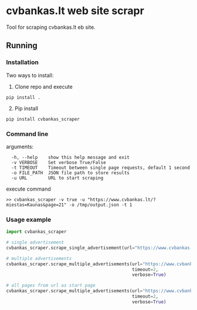 # cvbankas.lt web site scrapr

Tool for scraping cvbankas.lt eb site.

## Running 

### Installation
Two ways to install:

1. Clone repo and execute
```
pip install .
```

2. Pip install
```
pip install cvbankas_scraper
```

### Command line

arguments:
```
  -h, --help    show this help message and exit
  -v VERBOSE    Set verbose True/False
  -t TIMEOUT    Timeout between single page requests, default 1 second
  -o FILE_PATH  JSON file path to store results
  -u URL        URL to start scraping
```

execute command
```
>> cvbankas_scraper -v true -u "https://www.cvbankas.lt/?miestas=Kaunas&page=21" -o /tmp/output.json -t 1
```

### Usage example
```python
import cvbankas_scraper

# single advertisement
cvbankas_scraper.scrape_single_advertisement(url="https://www.cvbankas.lt/etransport-vairuotojas-a-keleiviu-pavezejas-a-kaune-kaune/1-4351087")

# multiple advertisements
cvbankas_scraper.scrape_multiple_advertisements(url="https://www.cvbankas.lt/?miestas=Kaunas&page=21",
                                                timeout=2,
                                                verbose=True)

# all pages from url as start page
cvbankas_scraper.scrape_multiple_advertisements(url="https://www.cvbankas.lt/?miestas=Kaunas&page=19",
                                                timeout=2,
                                                verbose=True)
```